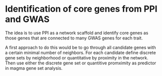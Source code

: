 # Identification of core genes from PPI and GWAS

The idea is to use PPI as a network scaffold and identify core genes as those
genes that are connected to many GWAS genes for each trait.

A first approach to do this would be to go through all candidate genes with
a certain minimal number of neighbors. For each candidate define discrete gene 
sets by neighborhood or quantitative by proximity in the network. Then use
either the discrete gene set or quantitive promximity as predictor in magma
gene set analysis.
